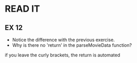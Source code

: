 # READ IT
## EX 12
* Notice the difference with the previous exercise.
* Why is there no 'return' in the parseMovieData function?

if you leave the curly brackets, the return is automated

